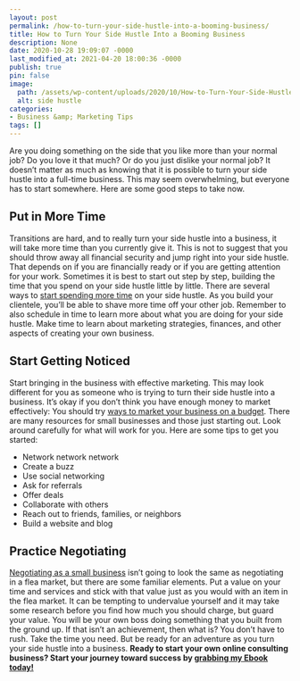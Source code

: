 ```yaml
---
layout: post
permalink: /how-to-turn-your-side-hustle-into-a-booming-business/
title: How to Turn Your Side Hustle Into a Booming Business
description: None
date: 2020-10-28 19:09:07 -0000
last_modified_at: 2021-04-20 18:00:36 -0000
publish: true
pin: false
image:
  path: /assets/wp-content/uploads/2020/10/How-to-Turn-Your-Side-Hustle-Into-a-Booming-Full-Time-Business.jpg
  alt: side hustle
categories:
- Business &amp; Marketing Tips
tags: []
---
```

Are you doing something on the side that you like more than your normal job? Do you love it that much? Or do you just dislike your normal job? It doesn’t matter as much as knowing that it is possible to turn your side hustle into a full-time business. This may seem overwhelming, but everyone has to start somewhere. Here are some good steps to take now.

## Put in More Time

Transitions are hard, and to really turn your side hustle into a business, it will take more time than you currently give it. This is not to suggest that you should throw away all financial security and jump right into your side hustle. That depends on if you are financially ready or if you are getting attention for your work. Sometimes it is best to start out step by step, building the time that you spend on your side hustle little by little. There are several ways to [start spending more time](https://www.fastcompany.com/90354960/how-to-make-more-time-for-your-side-hustle) on your side hustle. As you build your clientele, you’ll be able to shave more time off your other job. Remember to also schedule in time to learn more about what you are doing for your side hustle. Make time to learn about marketing strategies, finances, and other aspects of creating your own business.

## Start Getting Noticed

Start bringing in the business with effective marketing. This may look different for you as someone who is trying to turn their side hustle into a business. It’s okay if you don’t think you have enough money to market effectively: You should try [ways to market your business on a budget](https://www.dotcomdesign.com/marketing-small-business-without-spending-fortune/#more). There are many resources for small businesses and those just starting out. Look around carefully for what will work for you. Here are some tips to get you started:

* Network network network
* Create a buzz
* Use social networking
* Ask for referrals
* Offer deals
* Collaborate with others
* Reach out to friends, families, or neighbors
* Build a website and blog



## Practice Negotiating

[Negotiating as a small business](https://invoice.2go.com/blog/features-tips/6-powerful-negotiation-tips/) isn’t going to look the same as negotiating in a flea market, but there are some familiar elements. Put a value on your time and services and stick with that value just as you would with an item in the flea market. It can be tempting to undervalue yourself and it may take some research before you find how much you should charge, but guard your value. You will be your own boss doing something that you built from the ground up. If that isn’t an achievement, then what is? You don’t have to rush. Take the time you need. But be ready for an adventure as you turn your side hustle into a business. **Ready to start your own online consulting business? Start your journey toward success by g[rabbing my Ebook today!](https://go.katebagoy.com/ebook)**
